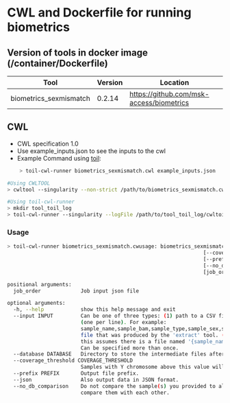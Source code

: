 # CWL and Dockerfile for running biometrics

## Version of tools in docker image (/container/Dockerfile)

| Tool | Version | Location |
|--- |--- |--- |
| biometrics_sexmismatch   | 0.2.14  |  <https://github.com/msk-access/biometrics> |

## CWL

- CWL specification 1.0
- Use example_inputs.json to see the inputs to the cwl
- Example Command using [toil](https://toil.readthedocs.io):

```bash
    > toil-cwl-runner biometrics_sexmismatch.cwl example_inputs.json
```

```bash
#Using CWLTOOL
> cwltool --singularity --non-strict /path/to/biometrics_sexmismatch.cwl /path/to/example_inputs.json

#Using toil-cwl-runner
> mkdir tool_toil_log
> toil-cwl-runner --singularity --logFile /path/to/tool_toil_log/cwltoil.log  --jobStore /path/to/tool_jobStore --batchSystem lsf --workDir /path/to/tool_toil_log --outdir . --writeLogs /path/to/tool_toil_log --logLevel DEBUG --stats --retryCount 2 --disableCaching --maxLogFileSize 20000000000 /path/to/biometrics_sexmismatch.cwl /path/to/example_inputs.json > tool_toil.stdout 2> tool_toil.stderr &
```

### Usage

```bash
> toil-cwl-runner biometrics_sexmismatch.cwusage: biometrics_sexmismatch/0.2.14/biometrics_sexmismatch.cwl [-h] --input INPUT [--database DATABASE]
                                                                [--coverage_threshold COVERAGE_THRESHOLD]
                                                                [--prefix PREFIX] [--json]
                                                                [--no_db_comparison]
                                                                [job_order]

positional arguments:
  job_order             Job input json file

optional arguments:
  -h, --help            show this help message and exit
  --input INPUT         Can be one of three types: (1) path to a CSV file containing sample information
                        (one per line). For example:
                        sample_name,sample_bam,sample_type,sample_sex,sample_group. (2) Path to a '*.pk'
                        file that was produced by the 'extract' tool. (3) Name of the sample to analyze;
                        this assumes there is a file named '{sample_name}.pk' in your database directory.
                        Can be specified more than once.
  --database DATABASE   Directory to store the intermediate files after running the extraction step.
  --coverage_threshold COVERAGE_THRESHOLD
                        Samples with Y chromosome above this value will be considered male.
  --prefix PREFIX       Output file prefix.
  --json                Also output data in JSON format.
  --no_db_comparison    Do not compare the sample(s) you provided to all samples in the database, only
                        compare them with each other.
```
